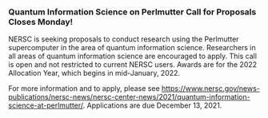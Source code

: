 ### Quantum Information Science on Perlmutter Call for Proposals Closes Monday!

NERSC is seeking proposals to conduct research using the Perlmutter 
supercomputer in the area of quantum information science. Researchers in all
areas of quantum information science are encouraged to apply. This call is open
and not restricted to current NERSC users. Awards are for the 2022 Allocation 
Year, which begins in mid-January, 2022.

For more information and to apply, please see 
<https://www.nersc.gov/news-publications/nersc-news/nersc-center-news/2021/quantum-information-science-at-perlmutter/>.
Applications are due December 13, 2021.
